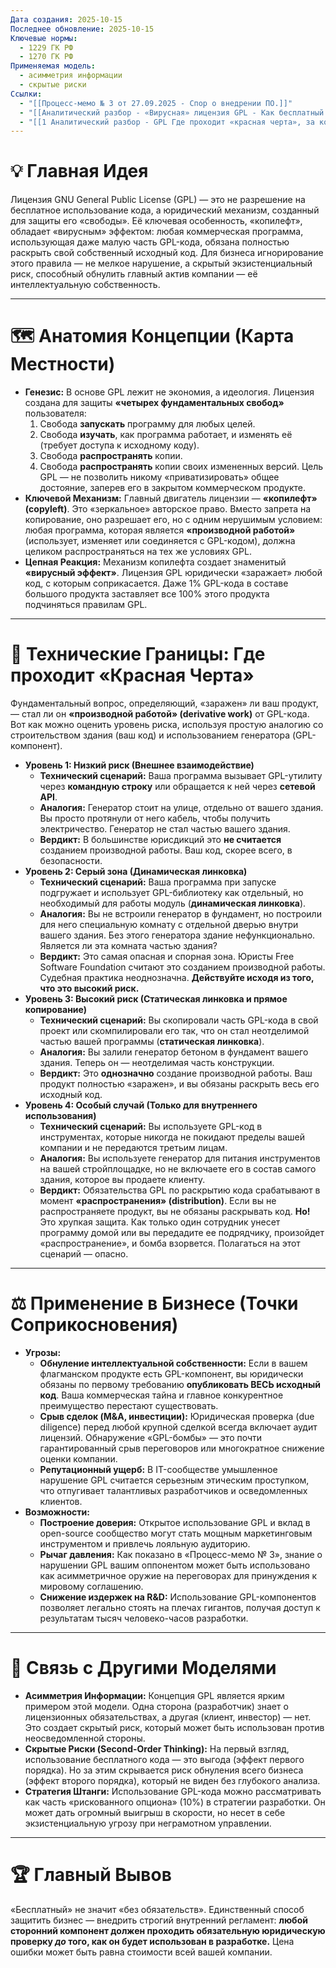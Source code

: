 ```yaml
---
Дата создания: 2025-10-15
Последнее обновление: 2025-10-15
Ключевые нормы:
  - 1229 ГК РФ
  - 1270 ГК РФ
Применяемая модель:
  - асимметрия информации
  - скрытые риски
Ссылки:
  - "[[Процесс-мемо № 3 от 27.09.2025 - Спор о внедрении ПО.]]"
  - "[[Аналитический разбор - «Вирусная» лицензия GPL - Как бесплатный код может стоить вашему IT-бизнесу всего]]"
  - "[[1 Аналитический разбор - GPL Где проходит «красная черта», за которой ваш код перестает быть вашим]]"
---
```

# **💡 Главная Идея**
Лицензия GNU General Public License (GPL) — это не разрешение на бесплатное использование кода, а юридический механизм, созданный для защиты его «свободы». Её ключевая особенность, «копилефт», обладает «вирусным» эффектом: любая коммерческая программа, использующая даже малую часть GPL-кода, обязана полностью раскрыть свой собственный исходный код. Для бизнеса игнорирование этого правила — не мелкое нарушение, а скрытый экзистенциальный риск, способный обнулить главный актив компании — её интеллектуальную собственность.

---
# **🗺️ Анатомия Концепции (Карта Местности)**
- **Генезис:** В основе GPL лежит не экономия, а идеология. Лицензия создана для защиты **«четырех фундаментальных свобод»** пользователя:
    1. Свобода **запускать** программу для любых целей.
    2. Свобода **изучать**, как программа работает, и изменять её (требует доступа к исходному коду).
    3. Свобода **распространять** копии.
    4. Свобода **распространять** копии своих измененных версий. Цель GPL — не позволить никому «приватизировать» общее достояние, заперев его в закрытом коммерческом продукте.
- **Ключевой Механизм:** Главный двигатель лицензии — **«копилефт» (copyleft)**. Это «зеркальное» авторское право. Вместо запрета на копирование, оно разрешает его, но с одним нерушимым условием: любая программа, которая является **«производной работой»** (использует, изменяет или соединяется с GPL-кодом), должна целиком распространяться на тех же условиях GPL.
- **Цепная Реакция:** Механизм копилефта создает знаменитый **«вирусный эффект»**. Лицензия GPL юридически «заражает» любой код, с которым соприкасается. Даже 1% GPL-кода в составе большого продукта заставляет все 100% этого продукта подчиняться правилам GPL.

---
# **🔬 Технические Границы: Где проходит «Красная Черта»**
Фундаментальный вопрос, определяющий, «заражен» ли ваш продукт, — стал ли он **«производной работой» (derivative work)** от GPL-кода. Вот как можно оценить уровень риска, используя простую аналогию со строительством здания (ваш код) и использованием генератора (GPL-компонент).
- **Уровень 1: Низкий риск (Внешнее взаимодействие)**
    - **Технический сценарий:** Ваша программа вызывает GPL-утилиту через **командную строку** или обращается к ней через **сетевой API**.
    - **Аналогия:** Генератор стоит на улице, отдельно от вашего здания. Вы просто протянули от него кабель, чтобы получить электричество. Генератор не стал частью вашего здания.
    - **Вердикт:** В большинстве юрисдикций это **не считается** созданием производной работы. Ваш код, скорее всего, в безопасности.
- **Уровень 2: Серый зона (Динамическая линковка)**
    - **Технический сценарий:** Ваша программа при запуске подгружает и использует GPL-библиотеку как отдельный, но необходимый для работы модуль (**динамическая линковка**).
    - **Аналогия:** Вы не встроили генератор в фундамент, но построили для него специальную комнату с отдельной дверью внутри вашего здания. Без этого генератора здание нефункционально. Является ли эта комната частью здания?
    - **Вердикт:** Это самая опасная и спорная зона. Юристы Free Software Foundation считают это созданием производной работы. Судебная практика неоднозначна. **Действуйте исходя из того, что это высокий риск.**
- **Уровень 3: Высокий риск (Статическая линковка и прямое копирование)**
    - **Технический сценарий:** Вы скопировали часть GPL-кода в свой проект или скомпилировали его так, что он стал неотделимой частью вашей программы (**статическая линковка**).
    - **Аналогия:** Вы залили генератор бетоном в фундамент вашего здания. Теперь он — неотделимая часть конструкции.
    - **Вердикт:** Это **однозначно** создание производной работы. Ваш продукт полностью «заражен», и вы обязаны раскрыть весь его исходный код.
- **Уровень 4: Особый случай (Только для внутреннего использования)**
    - **Технический сценарий:** Вы используете GPL-код в инструментах, которые никогда не покидают пределы вашей компании и не передаются третьим лицам.
    - **Аналогия:** Вы используете генератор для питания инструментов на вашей стройплощадке, но не включаете его в состав самого здания, которое вы продаете клиенту.
    - **Вердикт:** Обязательства GPL по раскрытию кода срабатывают в момент **«распространения» (distribution)**. Если вы не распространяете продукт, вы не обязаны раскрывать код. **Но!** Это хрупкая защита. Как только один сотрудник унесет программу домой или вы передадите ее подрядчику, произойдет «распространение», и бомба взорвется. Полагаться на этот сценарий — опасно.

---
# **⚖️ Применение в Бизнесе (Точки Соприкосновения)**
- **Угрозы:**
    - **Обнуление интеллектуальной собственности:** Если в вашем флагманском продукте есть GPL-компонент, вы юридически обязаны по первому требованию **опубликовать ВЕСЬ исходный код**. Ваша коммерческая тайна и главное конкурентное преимущество перестают существовать.
    - **Срыв сделок (M&A, инвестиции):** Юридическая проверка (due diligence) перед любой крупной сделкой всегда включает аудит лицензий. Обнаружение «GPL-бомбы» — это почти гарантированный срыв переговоров или многократное снижение оценки компании.
    - **Репутационный ущерб:** В IT-сообществе умышленное нарушение GPL считается серьезным этическим проступком, что отпугивает талантливых разработчиков и осведомленных клиентов.
- **Возможности:**
    - **Построение доверия:** Открытое использование GPL и вклад в open-source сообщество могут стать мощным маркетинговым инструментом и привлечь лояльную аудиторию.
    - **Рычаг давления:** Как показано в «Процесс-мемо № 3», знание о нарушении GPL вашим оппонентом может быть использовано как асимметричное оружие на переговорах для принуждения к мировому соглашению.
    - **Снижение издержек на R&D:** Использование GPL-компонентов позволяет легально стоять на плечах гигантов, получая доступ к результатам тысяч человеко-часов разработки.

---
# **🧠 Связь с Другими Моделями**
- **Асимметрия Информации:** Концепция GPL является ярким примером этой модели. Одна сторона (разработчик) знает о лицензионных обязательствах, а другая (клиент, инвестор) — нет. Это создает скрытый риск, который может быть использован против неосведомленной стороны.
- **Скрытые Риски (Second-Order Thinking):** На первый взгляд, использование бесплатного кода — это выгода (эффект первого порядка). Но за этим скрывается риск обнуления всего бизнеса (эффект второго порядка), который не виден без глубокого анализа.
- **Стратегия Штанги:** Использование GPL-кода можно рассматривать как часть «рискованного опциона» (10%) в стратегии разработки. Он может дать огромный выигрыш в скорости, но несет в себе экзистенциальную угрозу при неграмотном управлении.

---
# **🏆 Главный Вывов**
«Бесплатный» не значит «без обязательств». Единственный способ защитить бизнес — внедрить строгий внутренний регламент: **любой сторонний компонент должен проходить обязательную юридическую проверку _до_ того, как он будет использован в разработке.** Цена ошибки может быть равна стоимости всей вашей компании.